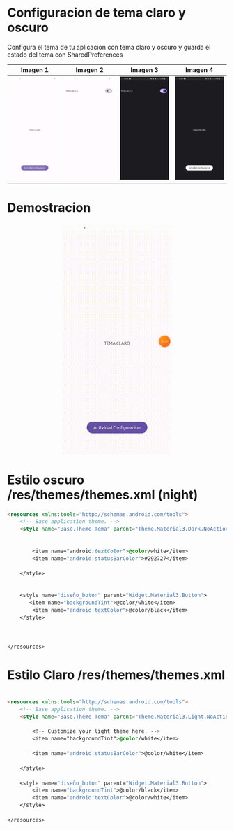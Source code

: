 # Configuracion de tema claro y oscuro
Configura el tema de tu aplicacion con tema claro y oscuro y guarda el estado del tema con SharedPreferences 

| Imagen 1 | Imagen 2 | Imagen 3 | Imagen 4 |
| -------- | -------- | -------- | -------- |
| ![Ejemplo de imagen](./capturas/1.jpg) | ![Ejemplo de imagen](./capturas/2.jpg) | ![Ejemplo de imagen](./capturas/3.jpg) | ![Ejemplo de imagen](./capturas/4.jpg) |

# Demostracion
<p align="center">
  <img src="./capturas/gif_1.gif" alt="Vista previa del video" />
</p>

# Estilo oscuro    /res/themes/themes.xml (night)

```html
<resources xmlns:tools="http://schemas.android.com/tools">
    <!-- Base application theme. -->
    <style name="Base.Theme.Tema" parent="Theme.Material3.Dark.NoActionBar">


        <item name="android:textColor">@color/white</item>
        <item name="android:statusBarColor">#292727</item>

    </style>


    <style name="diseño_boton" parent="Widget.Material3.Button">
       <item name="backgroundTint">@color/white</item>
        <item name="android:textColor">@color/black</item>
    </style>



</resources>
```


# Estilo Claro    /res/themes/themes.xml

```html

<resources xmlns:tools="http://schemas.android.com/tools">
    <!-- Base application theme. -->
    <style name="Base.Theme.Tema" parent="Theme.Material3.Light.NoActionBar">

        <!-- Customize your light theme here. -->
        <item name="backgroundTint">@color/white</item>

        <item name="android:statusBarColor">@color/white</item>

    </style>

    <style name="diseño_boton" parent="Widget.Material3.Button">
        <item name="backgroundTint">@color/black</item>
        <item name="android:textColor">@color/white</item>
    </style>

</resources>
```
